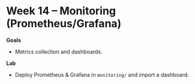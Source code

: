 # Week 14 – Monitoring (Prometheus/Grafana)


**Goals**
- Metrics collection and dashboards.

**Lab**
- Deploy Prometheus & Grafana in `monitoring/` and import a dashboard.
